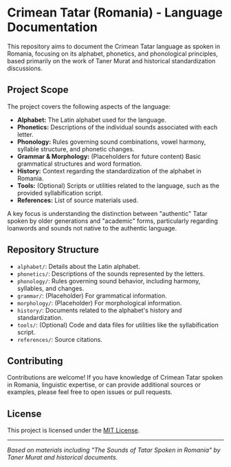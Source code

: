 # Crimean Tatar (Romania) - Language Documentation

This repository aims to document the Crimean Tatar language as spoken in Romania, focusing on its alphabet, phonetics, and phonological principles, based primarily on the work of Taner Murat and historical standardization discussions.

## Project Scope

The project covers the following aspects of the language:

*   **Alphabet:** The Latin alphabet used for the language.
*   **Phonetics:** Descriptions of the individual sounds associated with each letter.
*   **Phonology:** Rules governing sound combinations, vowel harmony, syllable structure, and phonetic changes.
*   **Grammar & Morphology:** (Placeholders for future content) Basic grammatical structures and word formation.
*   **History:** Context regarding the standardization of the alphabet in Romania.
*   **Tools:** (Optional) Scripts or utilities related to the language, such as the provided syllabification script.
*   **References:** List of source materials used.

A key focus is understanding the distinction between "authentic" Tatar spoken by older generations and "academic" forms, particularly regarding loanwords and sounds not native to the authentic language.

## Repository Structure

*   `alphabet/`: Details about the Latin alphabet.
*   `phonetics/`: Descriptions of the sounds represented by the letters.
*   `phonology/`: Rules governing sound behavior, including harmony, syllables, and changes.
*   `grammar/`: (Placeholder) For grammatical information.
*   `morphology/`: (Placeholder) For morphological information.
*   `history/`: Documents related to the alphabet's history and standardization.
*   `tools/`: (Optional) Code and data files for utilities like the syllabification script.
*   `references/`: Source citations.

## Contributing

Contributions are welcome! If you have knowledge of Crimean Tatar spoken in Romania, linguistic expertise, or can provide additional sources or examples, please feel free to open issues or pull requests.

## License

This project is licensed under the [MIT License](LICENSE).

---
*Based on materials including "The Sounds of Tatar Spoken in Romania" by Taner Murat and historical documents.*
